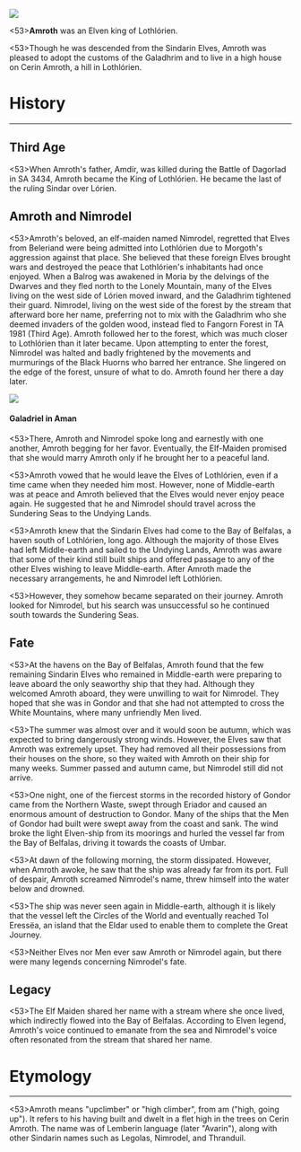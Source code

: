 ![](characters/galadriel/7.jpg)

<53>**Amroth** was an Elven king of Lothlórien.

<53>Though he was descended from the Sindarin Elves, Amroth was pleased to adopt the customs of the Galadhrim and to live in a high house on Cerin Amroth, a hill in Lothlórien.

# History
---

## **Third Age**

<53>When Amroth's father, Amdír, was killed during the Battle of Dagorlad in SA 3434, Amroth became the King of Lothlórien. He became the last of the ruling Sindar over Lórien.

## Amroth and Nimrodel

<53>Amroth's beloved, an elf-maiden named Nimrodel, regretted that Elves from Beleriand were being admitted into Lothlórien due to Morgoth's aggression against that place. She believed that these foreign Elves brought wars and destroyed the peace that Lothlórien's inhabitants had once enjoyed. When a Balrog was awakened in Moria by the delvings of the Dwarves and they fled north to the Lonely Mountain, many of the Elves living on the west side of Lórien moved inward, and the Galadhrim tightened their guard. Nimrodel, living on the west side of the forest by the stream that afterward bore her name, preferring not to mix with the Galadhrim who she deemed invaders of the golden wood, instead fled to Fangorn Forest in TA 1981 (Third Age). Amroth followed her to the forest, which was much closer to Lothlórien than it later became. Upon attempting to enter the forest, Nimrodel was halted and badly frightened by the movements and murmurings of the Black Huorns who barred her entrance. She lingered on the edge of the forest, unsure of what to do. Amroth found her there a day later.

![](characters/galadriel/2.jpg)

#### Galadriel in Aman

<53>There, Amroth and Nimrodel spoke long and earnestly with one another, Amroth begging for her favor. Eventually, the Elf-Maiden promised that she would marry Amroth only if he brought her to a peaceful land.

<53>Amroth vowed that he would leave the Elves of Lothlórien, even if a time came when they needed him most. However, none of Middle-earth was at peace and Amroth believed that the Elves would never enjoy peace again. He suggested that he and Nimrodel should travel across the Sundering Seas to the Undying Lands.

<53>Amroth knew that the Sindarin Elves had come to the Bay of Belfalas, a haven south of Lothlórien, long ago. Although the majority of those Elves had left Middle-earth and sailed to the Undying Lands, Amroth was aware that some of their kind still built ships and offered passage to any of the other Elves wishing to leave Middle-earth. After Amroth made the necessary arrangements, he and Nimrodel left Lothlórien.

<53>However, they somehow became separated on their journey. Amroth looked for Nimrodel, but his search was unsuccessful so he continued south towards the Sundering Seas.

## Fate

<53>At the havens on the Bay of Belfalas, Amroth found that the few remaining Sindarin Elves who remained in Middle-earth were preparing to leave aboard the only seaworthy ship that they had. Although they welcomed Amroth aboard, they were unwilling to wait for Nimrodel. They hoped that she was in Gondor and that she had not attempted to cross the White Mountains, where many unfriendly Men lived.

<53>The summer was almost over and it would soon be autumn, which was expected to bring dangerously strong winds. However, the Elves saw that Amroth was extremely upset. They had removed all their possessions from their houses on the shore, so they waited with Amroth on their ship for many weeks. Summer passed and autumn came, but Nimrodel still did not arrive.

<53>One night, one of the fiercest storms in the recorded history of Gondor came from the Northern Waste, swept through Eriador and caused an enormous amount of destruction to Gondor. Many of the ships that the Men of Gondor had built were swept away from the coast and sank. The wind broke the light Elven-ship from its moorings and hurled the vessel far from the Bay of Belfalas, driving it towards the coasts of Umbar.

<53>At dawn of the following morning, the storm dissipated. However, when Amroth awoke, he saw that the ship was already far from its port. Full of despair, Amroth screamed Nimrodel's name, threw himself into the water below and drowned.

<53>The ship was never seen again in Middle-earth, although it is likely that the vessel left the Circles of the World and eventually reached Tol Eressëa, an island that the Eldar used to enable them to complete the Great Journey.

<53>Neither Elves nor Men ever saw Amroth or Nimrodel again, but there were many legends concerning Nimrodel's fate.

## Legacy

<53>The Elf Maiden shared her name with a stream where she once lived, which indirectly flowed into the Bay of Belfalas. According to Elven legend, Amroth's voice continued to emanate from the sea and Nimrodel's voice often resonated from the stream that shared her name.

# Etymology

---

<53>Amroth means "upclimber" or "high climber", from am ("high, going up"). It refers to his having built and dwelt in a flet high in the trees on Cerin Amroth. The name was of Lemberin language (later "Avarin"), along with other Sindarin names such as Legolas, Nimrodel, and Thranduil.
